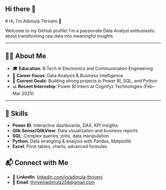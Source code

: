 ## Hi there 👋

<!--
**Adimula-Thriveni/Adimula-Thriveni** is a ✨ _special_ ✨ repository because its `README.md` (this file) appears on your GitHub profile.

Here are some ideas to get you started:

- 🔭 I’m currently working on ...
- 🌱 I’m currently learning ...
- 👯 I’m looking to collaborate on ...
- 🤔 I’m looking for help with ...
- 💬 Ask me about ...
- 📫 How to reach me: ...
- 😄 Pronouns: ...
- ⚡ Fun fact: ...
--># Hi, I’m Adimula Thriveni 👋  
Welcome to my GitHub profile! I'm a passionate Data Analyst enthusiastic about transforming raw data into meaningful insights.

---

## 👩‍🎓 About Me
- 🎓 **Education**: B.Tech in Electronics and Communication Engineering  
- 💼 **Career Focus**: Data Analysis & Business Intelligence  
- 🚀 **Current Goals**: Building strong projects in Power BI, SQL, and Python  
- 📊 **Recent Internship**: Power BI Intern at Cognifyz Technologies (Feb–Mar 2025)

---

## 🧰 Skills
- **Power BI**: Interactive dashboards, DAX, KPI insights  
- **Qlik Sense/QlikView**: Data visualization and business reports  
- **SQL**: Complex queries, joins, data manipulation  
- **Python**: Data wrangling & analysis with Pandas, Matplotlib  
- **Excel**: Pivot tables, charts, advanced formulas

## 📬 Connect with Me
- 💼 **LinkedIn**: [linkedin.com/in/adimula-thriveni](https://www.linkedin.com/in/adimula-thriveni-297818263/)  
- 📧 **Email**: thriveniadimula258@gmail.com
